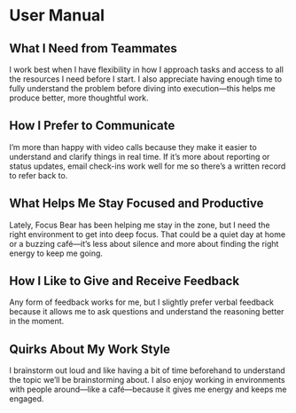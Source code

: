 # User Manual

## What I Need from Teammates
I work best when I have flexibility in how I approach tasks and access to all the resources I need before I start. I also appreciate having enough time to fully understand the problem before diving into execution—this helps me produce better, more thoughtful work.

## How I Prefer to Communicate
I’m more than happy with video calls because they make it easier to understand and clarify things in real time. If it’s more about reporting or status updates, email check-ins work well for me so there’s a written record to refer back to.

## What Helps Me Stay Focused and Productive
Lately, Focus Bear has been helping me stay in the zone, but I need the right environment to get into deep focus. That could be a quiet day at home or a buzzing café—it’s less about silence and more about finding the right energy to keep me going.

## How I Like to Give and Receive Feedback
Any form of feedback works for me, but I slightly prefer verbal feedback because it allows me to ask questions and understand the reasoning better in the moment.

## Quirks About My Work Style
I brainstorm out loud and like having a bit of time beforehand to understand the topic we’ll be brainstorming about. I also enjoy working in environments with people around—like a café—because it gives me energy and keeps me engaged.
